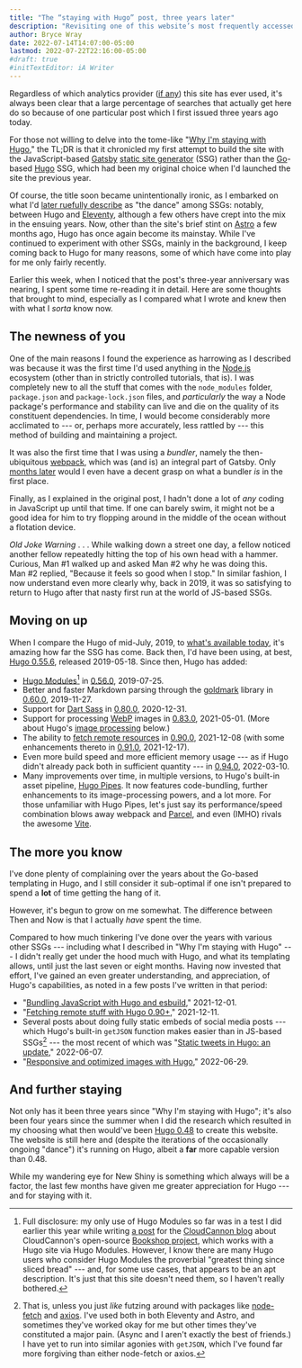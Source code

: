```yaml
---
title: "The “staying with Hugo” post, three years later"
description: "Revisiting one of this website’s most frequently accessed posts."
author: Bryce Wray
date: 2022-07-14T14:07:00-05:00
lastmod: 2022-07-22T22:16:00-05:00
#draft: true
#initTextEditor: iA Writer
---
```


Regardless of which analytics provider ([if any](/posts/2022/06/goodbye-analytics/)) this site has ever used, it's always been clear that a large percentage of searches that actually get here do so because of one particular post which I first issued three years ago today.

For those not willing to delve into the tome-like "[Why I'm staying with Hugo](/posts/2019/07/why-staying-with-hugo/)," the TL;DR is that it chronicled my first attempt to build the site with the JavaScript-based [Gatsby](https://gatsbyjs.com) [static site generator](https://jamstack.org/generators) (SSG) rather than the [Go](https://go.dev)-based [Hugo](https://gohugo.io) SSG, which had been my original choice when I'd launched the site the previous year.

Of course, the title soon became unintentionally ironic, as I embarked on what I'd [later ruefully describe](/posts/2019/12/sorta-strange-ssg-trip/) as "the dance" among SSGs: notably, between Hugo and [Eleventy](https://11ty.dev), although a few others have crept into the mix in the ensuing years. Now, other than the site's brief stint on [Astro](https://astro.build) a few months ago, Hugo has once again become its mainstay. While I've continued to experiment with other SSGs, mainly in the background, I keep coming back to Hugo for many reasons, some of which have come into play for me only fairly recently.

Earlier this week, when I noticed that the post's three-year anniversary was nearing, I spent some time re-reading it in detail. Here are some thoughts that brought to mind, especially as I compared what I wrote and knew then with what I *sorta* know now.

## The newness of you

One of the main reasons I found the experience as harrowing as I described was because it was the first time I'd used anything in the [Node.js](https://node.js.org) ecosystem (other than in strictly controlled tutorials, that is). I was completely new to all the stuff that comes with the `node_modules` folder, `package.json` and `package-lock.json` files, and *particularly* the way a Node package's performance and stability can live and die on the quality of its constituent dependencies. In time, I would become considerably more acclimated to --- or, perhaps more accurately, less rattled by --- this method of building and maintaining a project.

It was also the first time that I was using a *bundler*, namely the then-ubiquitous [webpack](https://webpack.js.org), which was (and is) an integral part of Gatsby. Only [months later](/posts/2019/12/packing-up/) would I even have a decent grasp on what a bundler *is* in the first place.

Finally, as I explained in the original post, I hadn't done a lot of *any* coding in JavaScript up until that time. If one can barely swim, it might not be a good idea for him to try flopping around in the middle of the ocean without a flotation device.

*Old Joke Warning* . . . While walking down a street one day, a fellow noticed another fellow repeatedly hitting the top of his own head with a hammer. Curious, Man #1 walked up and asked Man #2 why he was doing this. Man #2 replied, "Because it feels so good when I stop." In similar fashion, I now understand even more clearly why, back in 2019, it was so satisfying to return to Hugo after that nasty first run at the world of JS-based SSGs.

## Moving on up

When I compare the Hugo of mid-July, 2019, to [what's available today](https://github.com/gohugoio/hugo/releases), it's amazing how far the SSG has come. Back then, I'd have been using, at best, [Hugo 0.55.6](https://github.com/gohugoio/hugo/releases/tag/v0.55.6), released 2019-05-18. Since then, Hugo has added:
- [Hugo Modules](https://gohugo.io/hugo-modules/)[^HugoModules] in [0.56.0](https://github.com/gohugoio/hugo/releases/tag/v0.56.0), 2019-07-25.
- Better and faster Markdown parsing through the [goldmark](https://github.com/yuin/goldmark) library in [0.60.0](https://github.com/gohugoio/hugo/releases/tag/v0.60.0), 2019-11-27.
- Support for [Dart Sass](https://sass-lang.com/dart-sass) in [0.80.0](https://github.com/gohugoio/hugo/releases/tag/v0.80.0), 2020-12-31.
- Support for processing [WebP](https://developers.google.com/speed/webp) images in [0.83.0](https://github.com/gohugoio/hugo/releases/tag/v0.83.0), 2021-05-01. (More about Hugo's [image processing](/posts/2022/06/responsive-optimized-images-hugo/) below.)
- The ability to [fetch remote resources](/posts/2021/12/fetching-remote-stuff-hugo-0-90-plus/) in [0.90.0](https://github.com/gohugoio/hugo/releases/tag/v0.90.0), 2021-12-08 (with some enhancements thereto in [0.91.0](https://github.com/gohugoio/hugo/releases/tag/v0.91.0), 2021-12-17).
- Even more build speed and more efficient memory usage --- as if Hugo didn't already pack both in sufficient quantity --- in [0.94.0](https://github.com/gohugoio/hugo/releases/tag/v0.94.0), 2022-03-10.
- Many improvements over time, in multiple versions, to Hugo's built-in asset pipeline, [Hugo Pipes](https://gohugo.io/hugo-pipes/). It now features code-bundling, further enhancements to its image-processing powers, and a lot more. For those unfamiliar with Hugo Pipes, let's just say its performance/speed combination blows away webpack and [Parcel](https://parceljs.org), and even (IMHO) rivals the awesome [Vite](https://vitejs.dev).

[^HugoModules]: Full disclosure: my only use of Hugo Modules so far was in a test I did earlier this year while writing [a post](https://cloudcannon.com/blog/stay-in-the-race-with-hugo-bookshop-and-cloudcannons-git-powered-cms/) for the [CloudCannon blog](https://cloudcannon.com/blog/) about CloudCannon's open-source [Bookshop project](https://github.com/CloudCannon/bookshop), which works with a Hugo site via Hugo Modules. However, I know there are many Hugo users who consider Hugo Modules the proverbial "greatest thing since sliced bread" --- and, for some use cases, that appears to be an apt description. It's just that this site doesn't need them, so I haven't really bothered.

## The more you know

I've done plenty of complaining over the years about the Go-based templating in Hugo, and I still consider it sub-optimal if one isn't prepared to spend a **lot** of time getting the hang of it.

However, it's begun to grow on me somewhat. The difference between Then and Now is that I actually *have* spent the time.

Compared to how much tinkering I've done over the years with various other SSGs --- including what I described in "Why I'm staying with Hugo" --- I didn't really get under the hood much with Hugo, and what its templating allows, until just the last seven or eight months. Having now invested that effort, I've gained an even greater understanding, and appreciation, of Hugo's capabilities, as noted in a few posts I've written in that period:

- "[Bundling JavaScript with Hugo and esbuild](/posts/2021/12/bundling-javascript-hugo-esbuild/)," 2021-12-01.
- "[Fetching remote stuff with Hugo 0.90+](/posts/2021/12/fetching-remote-stuff-hugo-0-90-plus/)," 2021-12-11.
- Several posts about doing fully static embeds of social media posts --- which Hugo's built-in `getJSON` function makes easier than in JS-based SSGs[^fetchAxios] --- the most recent of which was "[Static tweets in Hugo: an update](/posts/2022/06/static-tweets-hugo-update/)," 2022-06-07.
- "[Responsive and optimized images with Hugo](/posts/2022/06/responsive-optimized-images-hugo/)," 2022-06-29.

[^fetchAxios]: That is, unless you just *like* futzing around with packages like [node-fetch](https://github.com/node-fetch/node-fetch) and [axios](https://axios-http.com/). I've used both in both Eleventy and Astro, and sometimes they've worked okay for me but other times they've constituted a major pain. (Async and I aren't exactly the best of friends.) I have yet to run into similar agonies with `getJSON`, which I've found far more forgiving than either node-fetch or axios.

## And further staying

Not only has it been three years since "Why I'm staying with Hugo"; it's also been four years since the summer when I did the research which resulted in my choosing what then would've been [Hugo 0.48](https://github.com/gohugoio/hugo/releases/tag/v0.48)  to create this website. The website is still here and (despite the iterations of the occasionally ongoing "dance") it's running on Hugo, albeit a **far** more capable version than 0.48.

While my wandering eye for New Shiny is something which always will be a factor, the last few months have given me greater appreciation for Hugo --- and for staying with it.
